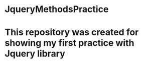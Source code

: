 # JqueryMethodsPractice
# This repository was created for showing my first practice with Jquery library
